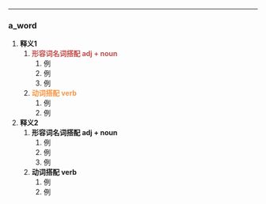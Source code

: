 ----
### a_word
1. **释义1**
	1. <font color="#c0504d">**形容词名词搭配 adj + noun**</font>
		1. 例
		2. 例
		3. 例
	2. <font color="#f79646">**动词搭配 verb**</font>
		1. 例
		2. 例
2. **释义2**
	1. **形容词名词搭配 adj + noun**
		1. 例
		2. 例
		3. 例
	2. **动词搭配 verb**
		1. 例
		2. 例